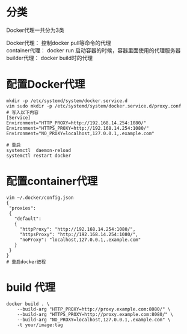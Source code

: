 # 分类  

Docker代理一共分为3类

Docker代理： 控制docker pull等命令的代理  
container代理： docker run 启动容器的时候，容器里面使用的代理服务器  
builder代理： docker build时的代理  



# 配置Docker代理

```
mkdir -p /etc/systemd/system/docker.service.d
vim sudo mkdir -p /etc/systemd/system/docker.service.d/proxy.conf
# 写入以下内容
[Service]
Environment="HTTP_PROXY=http://192.168.14.254:1080/"
Environment="HTTPS_PROXY=http://192.168.14.254:1080/"
Environment="NO_PROXY=localhost,127.0.0.1,.example.com"

# 重启
systemctl  daemon-reload
systemctl restart docker 
```


# 配置container代理

```
vim ~/.docker/config.json
{
 "proxies":
 {
   "default":
   {
     "httpProxy": "http://192.168.14.254:1080/",
     "httpsProxy": "http://192.168.14.254:1080/",
     "noProxy": "localhost,127.0.0.1,.example.com"
   }
 }
}
# 重启docker进程
```


# build 代理

```
docker build . \
    --build-arg "HTTP_PROXY=http://proxy.example.com:8080/" \
    --build-arg "HTTPS_PROXY=http://proxy.example.com:8080/" \
    --build-arg "NO_PROXY=localhost,127.0.0.1,.example.com" \
    -t your/image:tag
```
